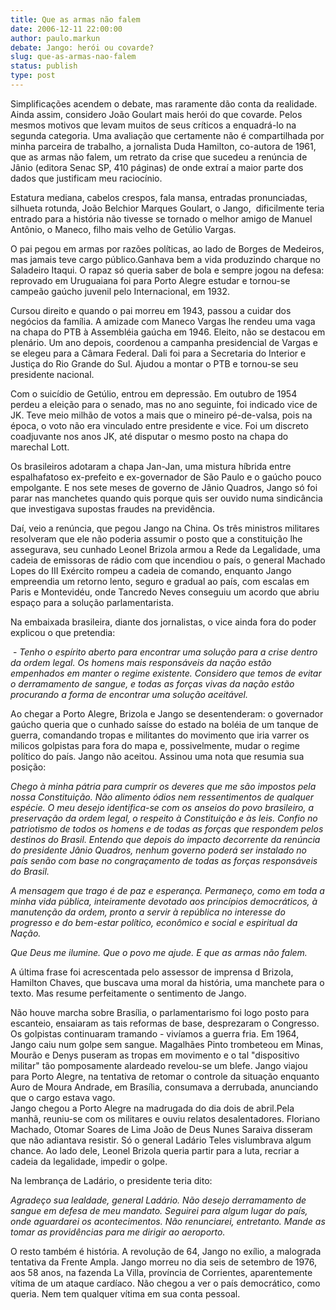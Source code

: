 ```yaml
---
title: Que as armas não falem  
date: 2006-12-11 22:00:00
author: paulo.markun
debate: Jango: herói ou covarde?
slug: que-as-armas-nao-falem
status: publish 
type: post
---
```


Simplificações acendem o debate, mas raramente dão conta da realidade. Ainda assim, considero João Goulart mais herói do que covarde. Pelos mesmos motivos que levam muitos de seus críticos a enquadrá-lo na segunda categoria. Uma avaliação que certamente não é compartilhada por minha parceira de trabalho, a jornalista Duda Hamilton, co-autora de 1961, que as armas não falem, um retrato da crise que sucedeu a renúncia de Jânio (editora Senac SP, 410 páginas) de onde extraí a maior parte dos dados que justificam meu raciocínio.  


Estatura mediana, cabelos crespos, fala mansa, entradas pronunciadas, silhueta rotunda, João Belchior Marques Goulart, o Jango,  dificilmente teria entrado para a história não tivesse se tornado o melhor amigo de Manuel Antônio, o Maneco, filho mais velho de Getúlio Vargas. 


O pai pegou em armas por razões políticas, ao lado de Borges de Medeiros, mas jamais teve cargo público.Ganhava bem a vida produzindo charque no Saladeiro Itaqui. O rapaz só queria saber de bola e sempre jogou na defesa: reprovado em Uruguaiana foi para Porto Alegre estudar e tornou-se campeão gaúcho juvenil pelo Internacional, em 1932. 


Cursou direito e quando o pai morreu em 1943, passou a cuidar dos negócios da família. A amizade com Maneco Vargas lhe rendeu uma vaga na chapa do PTB à Assembléia gaúcha em 1946. Eleito, não se destacou em plenário. Um ano depois, coordenou a campanha presidencial de Vargas e se elegeu para a Câmara Federal. Dali foi para a Secretaria do Interior e Justiça do Rio Grande do Sul. Ajudou a montar o PTB e tornou-se seu presidente nacional.


Com o suicídio de Getúlio, entrou em depressão. Em outubro de 1954 perdeu a eleição para o senado, mas no ano seguinte, foi indicado vice de JK. Teve meio milhão de votos a mais que o mineiro pé-de-valsa, pois na época, o voto não era vinculado entre presidente e vice. Foi um discreto coadjuvante nos anos JK, até disputar o mesmo posto na chapa do marechal Lott. 


Os brasileiros adotaram a chapa Jan-Jan, uma mistura híbrida entre espalhafatoso ex-prefeito e ex-governador de São Paulo e o gaúcho pouco empolgante. E nos sete meses de governo de Jânio Quadros, Jango só foi parar nas manchetes quando quis porque quis ser ouvido numa sindicância que investigava supostas fraudes na previdência. 


Daí, veio a renúncia, que pegou Jango na China. Os três ministros militares resolveram que ele não poderia assumir o posto que a constituição lhe assegurava, seu cunhado Leonel Brizola armou a Rede da Legalidade, uma cadeia de emissoras de rádio com que incendiou o país, o general Machado Lopes do III Exército rompeu a cadeia de comando, enquanto Jango empreendia um retorno lento, seguro e gradual ao país, com escalas em Paris e Montevidéu, onde Tancredo Neves conseguiu um acordo que abriu espaço para a solução parlamentarista. 


Na embaixada brasileira, diante dos jornalistas, o vice ainda fora do poder explicou o que pretendia:


 - *Tenho o espírito aberto para encontrar uma solução para a crise dentro da ordem legal. Os homens mais responsáveis da nação estão empenhados em manter o regime existente. Considero que temos de evitar o derramamento de sangue, e todas as forças vivas da nação estão procurando a forma de encontrar uma solução aceitável.* 


Ao chegar a Porto Alegre, Brizola e Jango se desentenderam: o governador gaúcho queria que o cunhado saísse do estado na boléia de um tanque de guerra, comandando tropas e militantes do movimento que iria varrer os milicos golpistas para fora do mapa e, possivelmente, mudar o regime político do país. Jango não aceitou. Assinou uma nota que resumia sua posição:


*Chego à minha pátria para cumprir os deveres que me são impostos pela nossa Constituição. Não alimento ódios nem ressentimentos de qualquer espécie. O meu desejo identifica-se com os anseios do povo brasileiro, a preservação da ordem legal, o respeito à Constituição e às leis. Confio no patriotismo de todos os homens e de todas as forças que respondem pelos destinos do Brasil. Entendo que depois do impacto decorrente da renúncia do presidente Jânio Quadros, nenhum governo poderá ser instalado no país senão com base no congraçamento de todas as forças responsáveis do Brasil.*


*A mensagem que trago é de paz e esperança. Permaneço, como em toda a minha vida pública, inteiramente devotado aos princípios democráticos, à manutenção da ordem, pronto a servir à república no interesse do progresso e do bem-estar político, econômico e social e espiritual da Nação.* 


*Que Deus me ilumine. Que o povo me ajude. E que as armas não falem.*


A última frase foi acrescentada pelo assessor de imprensa d Brizola, Hamilton Chaves, que buscava uma moral da história, uma manchete para o texto. Mas resume perfeitamente o sentimento de Jango. 


Não houve marcha sobre Brasília, o parlamentarismo foi logo posto para escanteio, ensaiaram as tais reformas de base, desprezaram o Congresso. Os golpistas continuaram tramando - vivíamos a guerra fria. Em 1964, Jango caiu num golpe sem sangue. Magalhães Pinto trombeteou em Minas, Mourão e Denys puseram as tropas em movimento e o tal "dispositivo militar" tão pomposamente alardeado revelou-se um blefe. Jango viajou para Porto Alegre, na tentativa de retomar o controle da situação enquanto Auro de Moura Andrade, em Brasília, consumava a derrubada, anunciando que o cargo estava vago.   
Jango chegou a Porto Alegre na madrugada do dia dois de abril.Pela manhã, reuniu-se com os militares e ouviu relatos desalentadores. Floriano Machado, Otomar Soares de Lima João de Deus Nunes Saraiva disseram que não adiantava resistir. Só o general Ladário Teles vislumbrava algum chance. Ao lado dele, Leonel Brizola queria partir para a luta, recriar a cadeia da legalidade, impedir o golpe. 


Na lembrança de Ladário, o presidente teria dito:


*Agradeço sua lealdade, general Ladário. Não desejo derramamento de sangue em defesa de meu mandato. Seguirei para algum lugar do país, onde aguardarei os acontecimentos. Não renunciarei, entretanto. Mande as tomar as providências para me dirigir ao aeroporto.* 


O resto também é história. A revolução de 64, Jango no exílio, a malograda tentativa da Frente Ampla. Jango morreu no dia seis de setembro de 1976, aos 58 anos, na fazenda La Villa, província de Corrientes, aparentemente vítima de um ataque cardíaco. Não chegou a ver o país democrático, como queria. Nem tem qualquer vítima em sua conta pessoal.   



